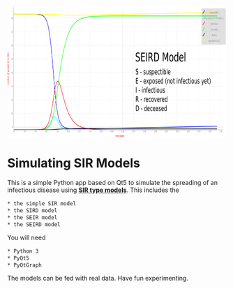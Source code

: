 <img src="miscellaneous/seird.png" width="700" height="300">

# Simulating SIR Models  

This is a simple Python app based on Qt5 to simulate the spreading of an infectious disease using **[SIR type models](https://de.wikipedia.org/wiki/SIR-Modell)**. This includes the 

	* the simple SIR model
	* the SIRD model
	* the SEIR model
	* the SEIRD model
	
You will need
	
	* Python 3
	* PyQt5
	* PyQtGraph
	
The models can be fed with real data. Have fun experimenting. 